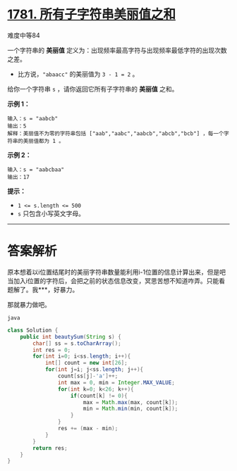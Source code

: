 # [1781. 所有子字符串美丽值之和](https://leetcode.cn/problems/sum-of-beauty-of-all-substrings/)

难度中等84

一个字符串的 **美丽值** 定义为：出现频率最高字符与出现频率最低字符的出现次数之差。

- 比方说，`"abaacc"` 的美丽值为 `3 - 1 = 2` 。

给你一个字符串 `s` ，请你返回它所有子字符串的 **美丽值** 之和。

 

**示例 1：**

```
输入：s = "aabcb"
输出：5
解释：美丽值不为零的字符串包括 ["aab","aabc","aabcb","abcb","bcb"] ，每一个字符串的美丽值都为 1 。
```

**示例 2：**

```
输入：s = "aabcbaa"
输出：17
```

 

**提示：**

- `1 <= s.length <= 500`
- `s` 只包含小写英文字母。

----

# 答案解析

原本想着以i位置结尾时的美丽字符串数量能利用i-1位置的信息计算出来，但是吧当加入i位置的字符后，会把之前的状态信息改变，冥思苦想不知道咋弄。只能看题解了。我***，好暴力。

那就暴力做吧。

`java`

```java
class Solution {
    public int beautySum(String s) {
        char[] ss = s.toCharArray();
        int res = 0;
        for(int i=0; i<ss.length; i++){
            int[] count = new int[26];
            for(int j=i; j<ss.length; j++){
                count[ss[j]-'a']++;
                int max = 0, min = Integer.MAX_VALUE;
                for(int k=0; k<26; k++){
                    if(count[k] != 0){
                        max = Math.max(max, count[k]);
                        min = Math.min(min, count[k]);
                    }
                }
                res += (max - min);
            }
        }
        return res;
    }
}
```

